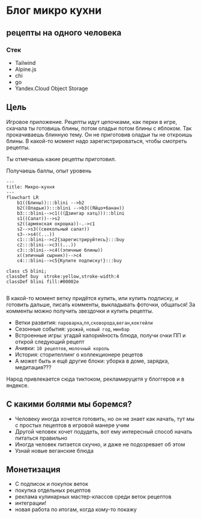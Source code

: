 # Блог микро кухни

рецепты на одного человека
----

### Стек

+ Tailwind
+ Alpine.js
+ chi
+ go
+ Yandex.Cloud Object Storage


## Цель

Игровое приложение. Рецепты идут цепочками, как перки в игре, скачала ты готовишь блины, потом оладьи потом блины с яблоком. Так прокачиваешь блинную тему. Он не приготовив оладьи ты не откроишь блины. В какой-то момент надо зарегистрироваться, чтобы смотреть рецепты. 

Ты отмечаешь какие рецепты приготовил. 

Получаешь баллы, опыт уровень

```mermaid
---
title: Микро-кухня
---
flowchart LR
    b1((Блины)):::blini -->b2
    b2((Оладьи)):::blini -->b3((Яйцо+банан))
    b3:::blini-->c1(((Дзингар хатц)))::blini
    s1((Салат))-->s2
    s2((армянская окрошка))-.->c1
    s2-->s3((свекольный салат))
    s3-->s4((...))
    c1:::blini-->c2{зарегистрируйтесь}:::buy
    c2:::blini-->c3((...))
    c3:::blini-->c4((эпичные блины))
    x((эпичный сырник))-->c4
    c4:::blini-->c5{Купите подписку!}:::buy

class c5 blini;
classDef buy  stroke:yellow,stroke-width:4
classDef blini fill:#00002e


```

В какой-то момент ветку придётся купить, или купить подписку, и готовить дальше, писать комменты, выкладывать фоточки, общаться! За комменты можно получить звездочки и купить рецепты.

+ Ветки развития: `пароварка`,`пп`,`сковорода`,`веган`,`коктейли`
+ Сезонные события: `урожай`, `новый год`, `минбар`
+ Встроенные игры: угадай калорийность блюда, получи очки ПП и открой следующий рецепт
+ Ачивки: `10 рецептов`, `молочный король`
+ История: сторителлинг о коллекционере рецетов
+ А может быть и ещё другие блоки: уборка в доме, зарядка, медитация???

Народ привлекается сюда тиктоком, рекламируцетя у блоггеров и в яндексе. 

## С какими болями мы боремся?

+ Человеку иногда хочется готовить, но он не знает как начать, тут мы с простых пецептов в игровой манере учим
+ Другой человек хочет подудеть, вот ему интересный способ начать питаться правильно
+ Иногда человек питается скучно, и даже не подозревает об этом
+ Узнай новые веганские блюда

## Монетизация

+ С подписок и покупок веток
+ покупка отдельных рецептов
+ реклама кулинарных мастер-классов среди веток рецептов
+ интеграции!
+ новая работа по итогам, когда кому-то покажу
